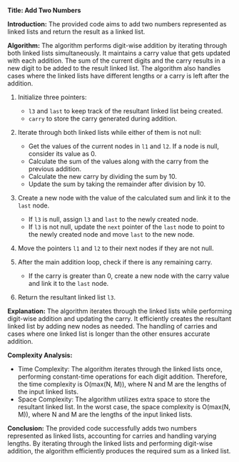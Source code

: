 **Title: Add Two Numbers**

**Introduction:**
The provided code aims to add two numbers represented as linked lists and return the result as a linked list.

**Algorithm:**
The algorithm performs digit-wise addition by iterating through both linked lists simultaneously. It maintains a carry value that gets updated with each addition. The sum of the current digits and the carry results in a new digit to be added to the result linked list. The algorithm also handles cases where the linked lists have different lengths or a carry is left after the addition.

1. Initialize three pointers:
   - `l3` and `last` to keep track of the resultant linked list being created.
   - `carry` to store the carry generated during addition.

2. Iterate through both linked lists while either of them is not null:
   - Get the values of the current nodes in `l1` and `l2`. If a node is null, consider its value as 0.
   - Calculate the sum of the values along with the carry from the previous addition.
   - Calculate the new carry by dividing the sum by 10.
   - Update the sum by taking the remainder after division by 10.

3. Create a new node with the value of the calculated sum and link it to the `last` node.
   - If `l3` is null, assign `l3` and `last` to the newly created node.
   - If `l3` is not null, update the `next` pointer of the `last` node to point to the newly created node and move `last` to the new node.

4. Move the pointers `l1` and `l2` to their next nodes if they are not null.

5. After the main addition loop, check if there is any remaining carry.
   - If the carry is greater than 0, create a new node with the carry value and link it to the `last` node.

6. Return the resultant linked list `l3`.

**Explanation:**
The algorithm iterates through the linked lists while performing digit-wise addition and updating the carry. It efficiently creates the resultant linked list by adding new nodes as needed. The handling of carries and cases where one linked list is longer than the other ensures accurate addition.

**Complexity Analysis:**
- Time Complexity: The algorithm iterates through the linked lists once, performing constant-time operations for each digit addition. Therefore, the time complexity is O(max(N, M)), where N and M are the lengths of the input linked lists.
- Space Complexity: The algorithm utilizes extra space to store the resultant linked list. In the worst case, the space complexity is O(max(N, M)), where N and M are the lengths of the input linked lists.

**Conclusion:**
The provided code successfully adds two numbers represented as linked lists, accounting for carries and handling varying lengths. By iterating through the linked lists and performing digit-wise addition, the algorithm efficiently produces the required sum as a linked list.